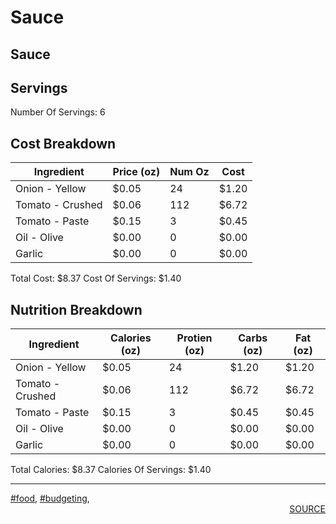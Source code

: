 # Sauce
## Sauce
## Servings
Number Of Servings: 6
## Cost Breakdown
| Ingredient | Price (oz) | Num Oz | Cost |
| ------------ | ------------ | ------------ | ------------ |
| Onion - Yellow | $0.05 | 24 | $1.20 |
| Tomato - Crushed | $0.06 | 112 | $6.72 |
| Tomato - Paste | $0.15 | 3 | $0.45 |
| Oil - Olive | $0.00 | 0 | $0.00 |
| Garlic | $0.00 | 0 | $0.00 |

Total Cost: $8.37
Cost Of Servings: $1.40
## Nutrition Breakdown
| Ingredient | Calories (oz) | Protien (oz) | Carbs (oz) | Fat (oz) |
| ------------ | ------------ | ------------ | ------------ | ------------ |
| Onion - Yellow | $0.05 | 24 | $1.20 | $1.20 |
| Tomato - Crushed | $0.06 | 112 | $6.72 | $6.72 |
| Tomato - Paste | $0.15 | 3 | $0.45 | $0.45 |
| Oil - Olive | $0.00 | 0 | $0.00 | $0.00 |
| Garlic | $0.00 | 0 | $0.00 | $0.00 |

Total Calories: $8.37
Calories Of Servings: $1.40
<div style='page-break-after: always;'></div>
<div style='page-break-after: always;'></div>
<hr/>
<div style='page-break-after: always;'></div>
<div style='page-break-after: always;'></div>
<a href='tag-food.html'>#food</a>, <a href='tag-budgeting.html'>#budgeting</a>, 
<div style='page-break-after: always;'></div>
<div style='text-align: right'>
<a href='https://docs.google.com/spreadsheets/d/e/2PACX-1vSAyak9YlStJt0W2QiXNHVF8FODXyzkGh0HTz9XkhPPqGQ7IycIP1MG9gofJCHmb8c_vAcLKiqcYQXQ/pub?output=xlsx'>SOURCE</a>
</div>
